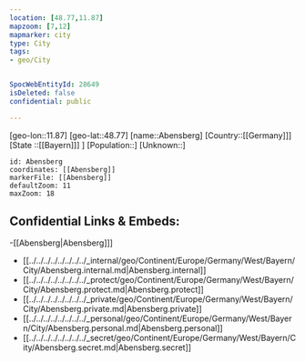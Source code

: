 ```yaml
---
location: [48.77,11.87]
mapzoom: [7,12] 
mapmarker: city 
type: City
tags:
- geo/City


SpocWebEntityId: 28649
isDeleted: false
confidential: public

---
```

[geo-lon::11.87]
[geo-lat::48.77]
[name::Abensberg]
[Country::[[Germany]]]
[State ::[[Bayern]]] ]
[Population::]
[Unknown::]


```leaflet
id: Abensberg
coordinates: [[Abensberg]]
markerFile: [[Abensberg]]
defaultZoom: 11 
maxZoom: 18
```


## Confidential Links & Embeds: 
-[[Abensberg|Abensberg]]] 
- [[../../../../../../../../_internal/geo/Continent/Europe/Germany/West/Bayern/City/Abensberg.internal.md|Abensberg.internal]] 
- [[../../../../../../../../_protect/geo/Continent/Europe/Germany/West/Bayern/City/Abensberg.protect.md|Abensberg.protect]] 
- [[../../../../../../../../_private/geo/Continent/Europe/Germany/West/Bayern/City/Abensberg.private.md|Abensberg.private]] 
- [[../../../../../../../../_personal/geo/Continent/Europe/Germany/West/Bayern/City/Abensberg.personal.md|Abensberg.personal]] 
- [[../../../../../../../../_secret/geo/Continent/Europe/Germany/West/Bayern/City/Abensberg.secret.md|Abensberg.secret]] 

